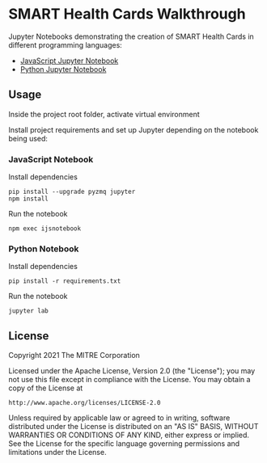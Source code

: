 # SMART Health Cards Walkthrough

Jupyter Notebooks demonstrating the creation of SMART Health Cards in different programming languages:
* [JavaScript Jupyter Notebook](SMART%20Health%20Cards.ipynb)
* [Python Jupyter Notebook](SMARTHealthCardsPython.ipynb)

## Usage
Inside the project root folder, activate virtual environment

Install project requirements and set up Jupyter depending on the notebook being used:
### JavaScript Notebook
Install dependencies
```shell
pip install --upgrade pyzmq jupyter
npm install
```
Run the notebook
```shell
npm exec ijsnotebook
```
### Python Notebook
Install dependencies
```shell
pip install -r requirements.txt
```
Run the notebook
```shell
jupyter lab
```


## License

Copyright 2021 The MITRE Corporation

Licensed under the Apache License, Version 2.0 (the "License"); you may not use this file except in compliance with the License. You may obtain a copy of the License at
```
http://www.apache.org/licenses/LICENSE-2.0
```
Unless required by applicable law or agreed to in writing, software distributed under the License is distributed on an "AS IS" BASIS, WITHOUT WARRANTIES OR CONDITIONS OF ANY KIND, either express or implied. See the License for the specific language governing permissions and limitations under the License.
